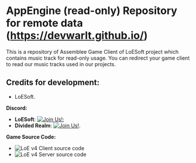# AppEngine (read-only) Repository for remote data (https://devwarlt.github.io/)

This is a repository of Assemblee Game Client of LoESoft project which contains music track for read-only usage. You can redirect your game client to read our music tracks used in our projects.

## Credits for development:
- LoESoft.

**Discord:**
- **LoESoft**: [![Join Us!](https://discordapp.com/api/guilds/345060662260531202/embed.png)](https://discord.gg/jHNTjun);
- **Divided Realm**: [![Join Us!](https://discordapp.com/api/guilds/358080821615132676/embed.png)](https://discord.gg/vYg7B8t).

**Game Source Code:**
- ![LoE v4 Client source code](https://github.com/Devwarlt/LOE-V4-CLIENT)
- ![LoE v4 Server source code](https://github.com/Devwarlt/LOE-V4-SERVER)
